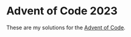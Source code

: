 # Advent of Code 2023

These are my solutions for the [Advent of Code](https://adventofcode.com/2023).
